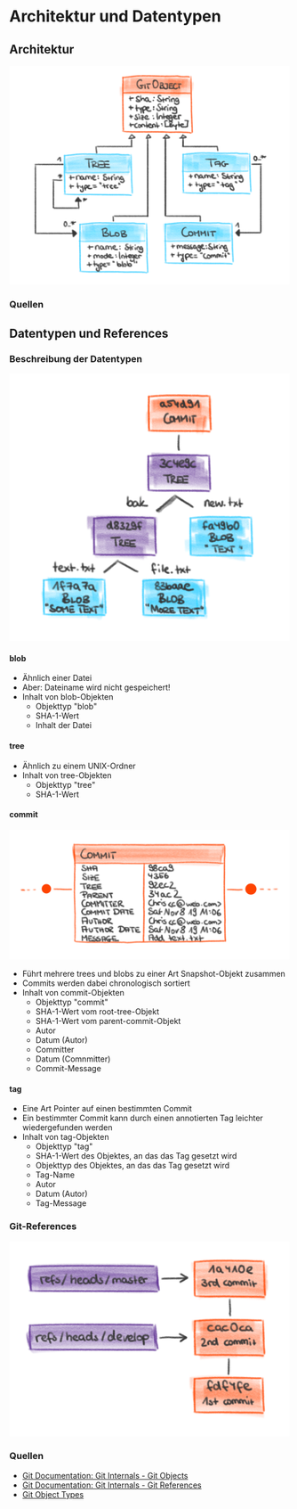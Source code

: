 # Architektur und Datentypen

## Architektur
<img src="Git-Architecture.png" alt="Git-Architektur" width="600"/>

### Quellen

## Datentypen und References

### Beschreibung der Datentypen
<img src="Git-Objects.png" alt="Git-Objects" width="600"/>

#### blob
* Ähnlich einer Datei
* Aber: Dateiname wird nicht gespeichert!
* Inhalt von blob-Objekten
    * Objekttyp "blob"
    * SHA-1-Wert
    * Inhalt der Datei
    
#### tree
* Ähnlich zu einem UNIX-Ordner
* Inhalt von tree-Objekten
    * Objekttyp "tree"
    * SHA-1-Wert
    
#### commit
<img src="Aufbau-Commit.png" alt="Aufbau eines Commits" width="600"/>

* Führt mehrere trees und blobs zu einer Art Snapshot-Objekt zusammen
* Commits werden dabei chronologisch sortiert
* Inhalt von commit-Objekten
    * Objekttyp "commit"
    * SHA-1-Wert vom root-tree-Objekt
    * SHA-1-Wert vom parent-commit-Objekt
    * Autor
    * Datum (Autor)
    * Committer
    * Datum (Comnmitter)
    * Commit-Message
    
#### tag
* Eine Art Pointer auf einen bestimmten Commit
* Ein bestimmter Commit kann durch einen annotierten Tag leichter wiedergefunden werden
* Inhalt von tag-Objekten
    * Objekttyp "tag"
    * SHA-1-Wert des Objektes, an das das Tag gesetzt wird
    * Objekttyp des Objektes, an das das Tag gesetzt wird
    * Tag-Name
    * Autor
    * Datum (Autor)
    * Tag-Message
    
### Git-References
<img src="Git-References.png" alt="Git-References" width="600"/>

### Quellen
* [Git Documentation: Git Internals - Git Objects](https://git-scm.com/book/en/v2/Git-Internals-Git-Objects)
* [Git Documentation: Git Internals - Git References](https://git-scm.com/book/en/v2/Git-Internals-Git-References)
* [Git Object Types](https://matthew-brett.github.io/curious-git/git_object_types.html)